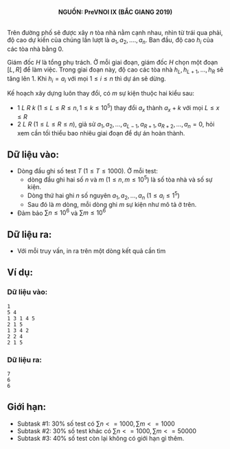 **<center>NGUỒN: PreVNOI Ⅸ (BẮC GIANG 2019)</center>**
<br>

Trên đường phố sẽ được xây $n$ tòa nhà nằm cạnh nhau, nhìn từ trái qua phải, độ cao dự kiến của chúng lần lượt là $a_1, a_2,…., a_n$. Ban đầu, độ cao $h_i$ của các tòa nhà bằng $0$.

Giám đốc $H$ là tổng phụ trách. Ở mỗi giai đoạn, giám đốc $H$ chọn một đoạn $[L, R]$ để làm việc. Trong giai đoạn này, độ cao các tòa nhà $h_L, h_{L+1},…, h_R$ sẽ tăng lên $1$. Khi $h_i = a_i$ với mọi $1 ≤ i  ≤ n$ thì dự án sẽ dừng.

Kế hoạch xây dựng luôn thay đổi, có $m$ sự kiện thuộc hai kiểu sau:

- $1\ L\ R\ k\ (1 ≤ L ≤ R ≤ n,1 ≤ k ≤ 10^5)$ thay đổi $a_x$ thành $a_x + k$ với mọi $L ≤ x ≤ R$
- $2\ L\ R\ (1 ≤ L ≤ R ≤ n)$, giả sử $a_1,a_2,…,a_{L−1},a_{R+1},a_{R+2},…,a_n=0$, hỏi xem cần tối thiểu bao nhiêu giai đoạn để dự án hoàn thành.

## Dữ liệu vào:
- Dòng đầu ghi số test $T\ (1≤T≤1000)$. Ở mỗi test:
    - dòng đầu ghi hai số $n$ và $m\  (1≤n,m≤10^5)$ là số tòa nhà và số sự kiện.
    - Dòng thứ hai ghi $n$ số nguyên $a_1,a_2,...,a_n\ (1≤a_i≤1^5)$
    - Sau đó là $m$ dòng, mỗi dòng ghi $m$ sự kiện như mô tả ở trên.
- Đảm bảo $∑n≤10^6$ và $∑m≤10^6$

## Dữ liệu ra:
- Với mỗi truy vấn, in ra trên một dòng kết quả cần tìm

## Ví dụ:
### Dữ liệu vào:
```
1
5 4
1 3 1 4 5
2 1 5
1 3 4 2
2 2 4
2 1 5
```

### Dữ liệu ra:
```
7
6
6
```

## Giới hạn:
- Subtask $\#1$: $30\%$ số test có $∑n <=1000, ∑m <=1000$
- Subtask $\#2$: $30\%$ số test khác có $∑n <=1000, ∑m <=50000$
- Subtask $\#3$: $40\%$ số test còn lại không có giới hạn gì thêm.